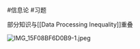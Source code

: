 #信息论 #习题 

部分知识与[[Data Processing Inequality]]重叠

![IMG_15F08BF6D0B9-1.jpeg](https://obsidian-1317758465.cos.ap-shanghai.myqcloud.com/images/IMG_15F08BF6D0B9-1.jpeg)
